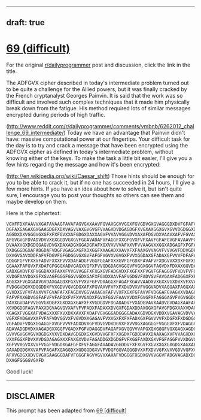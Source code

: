 ---
draft: true
----

# [69 (difficult)](https://www.reddit.com/r/dailyprogrammer/comments/vmbq0/6262012_challenge_69_difficult/)

For the original [r/dailyprogrammer](https://www.reddit.com/r/dailyprogrammer/) post and discussion, click the link in the title.

The ADFGVX cipher described in today's intermediate problem turned out to be quite a challenge for the Allied powers, but it was finally cracked by the French cryptanalyst Georges Painvin. It is said that the work was so difficult and involved such complex techniques that it made him physically break down from the fatigue. His method required lots of similar messages encrypted during periods of high traffic. 

(http://www.reddit.com/r/dailyprogrammer/comments/vmbnb/6262012_challenge_69_intermediate/)
Today we have an advantage that Painvin didn't have: massive computational power at our fingertips. Your difficult task for the day is to try and crack a message that have been encrypted using the ADFGVX cipher as defined in today's intermediate problem, without knowing either of the keys. To make the task a little bit easier, I'll give you a few hints regarding the message and how it's been encrypted:

(http://en.wikipedia.org/wiki/Caesar_shift)
Those hints should be enough for you to be able to crack it, but if no one has succeeded in 24 hours, I'll give a few more hints. If you have an idea about how to solve it, but isn't quite sure, I encourage you to post your thoughts so others can see them and maybe develop on them.

Here is the ciphertext:


```
VGVFFDXFAAVVXGAFAVAAGFAVAFAGVGXXAAVFGVAXGGVVGGXFGVGDVGXGVAGGGDXDVFGFAFVGGVAGGFG
DGFAXGAGAXGVGAAGDGFXDXVAGVVAXGVGVGFVVAGXDVDGAGDGFXVGXAXGGXGVXGVVDGDGGXDADGGVGAV
AGGDXDXVGGGVGXGFXFXFGVXXAFGDGXDAXXAGVFVVAVVGGVDVXAXAFDGVDXVAAVXAFVFGVAXVFADDAVF
AFGVGVGFDVADVDVVXGXGGDVGXGVFGGAVADAFVFAGGFXXGFGVXFVFXAVFGFAFGVGFAVAAVFGFVAAVVVG
DVAAXVGXDGDGGAGVDVGXDAXADGXGGADGFAFXGXVXVVVAFXXVFVVAAGVXXGGXADGAGFXFGFAGVFVVAFA
DXDGGGDGXAFADGDAFVDGFVGAGGXGFXDXGGFXXAGADXXAVXFXFAAXGVVAGVFVVVGVFDDVGDFVGXFXDXF
DXVGVGAVXDDFAFVFDGVFGFGDGGVGXGVFAFGFVGVXVGVGXFVVXGGDAXGFADAXGFVVVFDFAFAFAFVFVGG
GDGGFGFVFXXVFADVFXXXFVVXDAFADGFVGGFGGAFXXXGVFGFGDXFAVAFVFXDGVVXXDXFGFXDVXVFXXGX
GGAAXFAFGVXFXDAFGFGGGXADVGAGXVGFXFVVGDGDAGVGGGVFVGGXGGVFAGVDXFDXAXGGVDAFAFAFVAG
GADXGXDVFXFVGGDAXXFAXXFVVGVVGGFXFXGXGVFADGVDXFXGFXXFVGVFGFAGGGVFVDVFVFGDVGGVAGX
XVDGFAAVDGXGFXGVAGFGGGFGGVVGDXGAFXFGVDXAAVFAFVGDGVFADVGVFAVGAXFADGGXFXFGDAVGFXF
AGGXXFVGXGAAVGVDAXGAGDXFGXVFVXVFGFVDXAGGXFAGAFXGAVVAADXVXGXXVGXDVXVFXVADXDVAXGF
FVDGGVDGVXDGGDDXFVXGDVVGVGDGXAFXFGVAXVFVFXFXDVDVXVFVGGVADVXAGGAXFAGGXAXAFAGXGGX
GVXDXGVFVFAVXVVFGVAFAFXFAGDXVGGVAXAGVFAFVVXFXGXFGFAVVFVDGGAFGVAGVXVDAGXGGGGDXFV
FAFVFAXGDVGGFAFVFVFAFDXFVFXVVGADXFGVAFGGVFAAVXVDXFGVGFXFAGGGAGVFVGVGGDGXXDGVXGA
DAVXGVDAFVVGGVGXDGFXGXDXGXGAFXFXVGDGDVFDGADADVFVXADGVAVXAADVGVDAGXAAFAVAGXGVGVF
XGVDGDGFAGVFAXXDGVAGVGVXAFVFVFADXFADAXXDVGXFGDAXDDAXGGXGFAVGFDGXXAXVDAGVFGGXFGG
XGAGXFVGGXAFVDAGXXXFXVXDXXAVXFXDAFVGVGGGADGGGGADAXGDVDGXVDDXVGAVAGVDVVAFXFVDAGX
VGFXFXDGAVXAFVFAFVDVGGVXFVGVDXXGAGAVFVXVGXFXFXFADXGXFGVVVVFXDGFXFXDGDGGGAVFXFAA
VGFADVFVDGXGGAGGFXVGFVVVFADXDVXGFVDVGVDVDGVXFXVVDGXAGGGGFVGGGVFXFVDAGGVVVAGXGGD
ADAVADGDVDXXAGADGXXGGFVGADXFGFVDAGGDVFAGAFXGVGGVVVAFGXGXGGGFVGXGAGXAGDGAVFXDGXV
GVVVGVGGVGVXDGDGXVXVDXDAVGDGDXGXGVDVVGFXFXXGDXFGDDDAVXDAAXAGXVFVVAGXDXGXGVFGFVA
VXXFGGXFDVXAVDGDAGAGXXXFAXGXVDVFAGADDGXDGDGFVFXGGFAXDXGXVFGFAGGFVVXDGVGDGXGXGGV
XGFVVXGVXXVVFVGGFVDGDXGAFGFXFVFAGGFAVADAVGGDDVFXFXGVFXGVXXGXGXGDGXAGXAFGGGGFVFV
GAXADGDGVXVAFVFAGAFXGAGGDXXGDGGDGXVVFVDGFGGVAGGGDVXXFXDVVGFXVXVGDVVGFXVGGXFVFAX
AFXVGDGXXDVGVGXGAAGGGDAFVFGGGFAGVVGVVXAXAFVDGGGFXGDXGVVVGGVFADGVAGADXDGFVGVGXGX
DXAGFGGGGVGXFD
```
Good luck!


----
## **DISCLAIMER**
This prompt has been adapted from [69 [difficult]](https://www.reddit.com/r/dailyprogrammer/comments/vmbq0/6262012_challenge_69_difficult/
)
